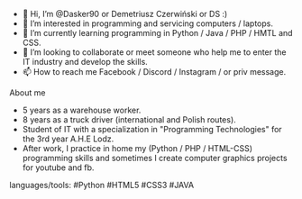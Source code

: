 - 👋 Hi, I’m @Dasker90 or Demetriusz Czerwiński or DS :)
- 👀 I’m interested in programming and servicing computers / laptops.
- 🌱 I’m currently learning programming in Python / Java / PHP / HMTL and CSS.
- 💞️ I’m looking to collaborate or meet someone who help me to enter the IT industry and develop the skills.
- 📫 How to reach me  Facebook / Discord / Instagram / or priv message.
<!---
Dasker90/
--->
About me
- 5 years as a warehouse worker.
- 8 years as a truck driver (international and Polish routes).
- Student of IT with a specialization in "Programming Technologies" for the 3rd year A.H.E Lodz.
- After work, I practice in home my (Python / PHP / HTML-CSS) programming skills and sometimes I create computer graphics projects for youtube and fb.


languages/tools:
#Python #HTML5 #CSS3 #JAVA
